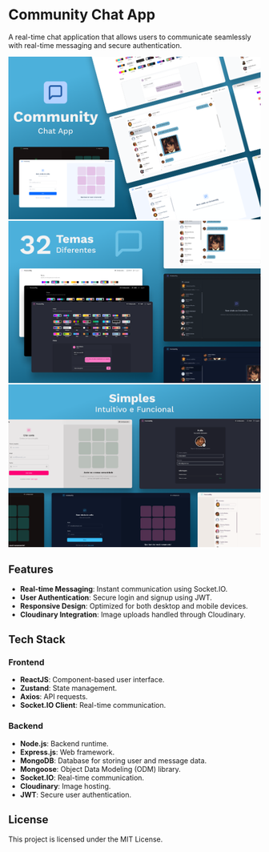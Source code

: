 # Community Chat App

A real-time chat application that allows users to communicate seamlessly with real-time messaging and secure authentication.

![Imagem do Projeto](./src//assets//Community.png)
![Imagem do Projeto](./src//assets//Community2.png)
![Imagem do Projeto](./src//assets//Community3.png)

## Features

- **Real-time Messaging**: Instant communication using Socket.IO.
- **User Authentication**: Secure login and signup using JWT.
- **Responsive Design**: Optimized for both desktop and mobile devices.
- **Cloudinary Integration**: Image uploads handled through Cloudinary.

## Tech Stack

### Frontend
- **ReactJS**: Component-based user interface.
- **Zustand**: State management.
- **Axios**: API requests.
- **Socket.IO Client**: Real-time communication.

### Backend
- **Node.js**: Backend runtime.
- **Express.js**: Web framework.
- **MongoDB**: Database for storing user and message data.
- **Mongoose**: Object Data Modeling (ODM) library.
- **Socket.IO**: Real-time communication.
- **Cloudinary**: Image hosting.
- **JWT**: Secure user authentication.

## License

This project is licensed under the MIT License.
